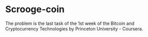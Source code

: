 # Scrooge-coin
The problem is the last task of the 1st week of the Bitcoin and Cryptocurrency Technologies by Princeton University - Coursera.
